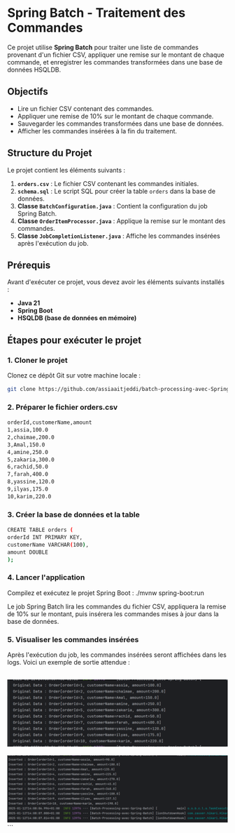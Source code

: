 # Spring Batch - Traitement des Commandes

Ce projet utilise **Spring Batch** pour traiter une liste de commandes provenant d'un fichier CSV, appliquer une remise sur le montant de chaque commande, et enregistrer les commandes transformées dans une base de données HSQLDB.

## Objectifs

- Lire un fichier CSV contenant des commandes.
- Appliquer une remise de 10% sur le montant de chaque commande.
- Sauvegarder les commandes transformées dans une base de données.
- Afficher les commandes insérées à la fin du traitement.

## Structure du Projet

Le projet contient les éléments suivants :

1. **`orders.csv`** : Le fichier CSV contenant les commandes initiales.
2. **`schema.sql`** : Le script SQL pour créer la table `orders` dans la base de données.
3. **Classe `BatchConfiguration.java`** : Contient la configuration du job Spring Batch.
4. **Classe `OrderItemProcessor.java`** : Applique la remise sur le montant des commandes.
5. **Classe `JobCompletionListener.java`** : Affiche les commandes insérées après l'exécution du job.

## Prérequis

Avant d'exécuter ce projet, vous devez avoir les éléments suivants installés :

- **Java 21**
- **Spring Boot**
- **HSQLDB (base de données en mémoire)**

## Étapes pour exécuter le projet

### 1. Cloner le projet

Clonez ce dépôt Git sur votre machine locale : 
```bash
git clone https://github.com/assiaaitjeddi/batch-processing-avec-Spring-Batch.git
```

### 2. Préparer le fichier orders.csv
```bash
orderId,customerName,amount
1,assia,100.0
2,chaimae,200.0
3,Amal,150.0
4,amine,250.0
5,zakaria,300.0
6,rachid,50.0
7,farah,400.0
8,yassine,120.0
9,ilyas,175.0
10,karim,220.0
```

### 3. Créer la base de données et la table
```bash
CREATE TABLE orders (
orderId INT PRIMARY KEY,
customerName VARCHAR(100),
amount DOUBLE
);
```

### 4. Lancer l'application
Compilez et exécutez le projet Spring Boot :
./mvnw spring-boot:run

Le job Spring Batch lira les commandes du fichier CSV, appliquera la remise de 10% sur le montant, puis insérera les commandes mises à jour dans la base de données.

### 5. Visualiser les commandes insérées
Après l'exécution du job, les commandes insérées seront affichées dans les logs. Voici un exemple de sortie attendue :<br>

<br><img src="pictures/img.png" alt="Commande insérée"> <br> <br> <img src="pictures/img_1.png" alt="Commande insérée"> ```